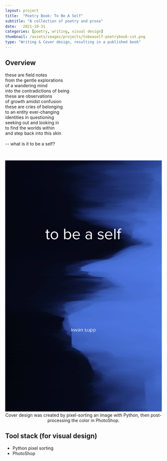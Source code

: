 ```yaml
---
layout: project
title:  "Poetry Book: To Be A Self"
subtitle: "A collection of poetry and prose"
date:   2021-10-31
categories: [poetry, writing, visual design]
thumbnail: /assets/images/projects/tobeaself-poetrybook-cut.png
type: "Writing & Cover design, resulting in a published book"
---
```


## Overview
these are field notes
<br/>
from the gentle explorations 
<br/>
of a wandering mind
<br/>
into the contradictions of being
<br/>
these are observations
<br/>
of growth amidst confusion
<br/>
these are cries of belonging
<br/>
to an entity ever-changing
<br/>
identities in questioning
<br/>
seeking out and looking in
<br/>
to find the worlds within
<br/>
and step back into this skin
<br/>
<br/> 
-- what is it to be a self?

<br/>
<p align="center">
<img src="/assets/images/projects/tobeaself-poetrybook-full.png" alt="Book cover of To Be a Self" title="book cover" width="600px" />
<br/>
Cover design was created by pixel-sorting an image with Python, then post-processing the color in PhotoShop.
</p>


## Tool stack (for visual design)
 - Python pixel sorting
 - PhotoShop

<br/>

<!-- ## Further Reading
<a href='/assets/docs/KwanSuppaiboonsuk-FinalThesis.pdf' target="_blank">[thesis]</a>

